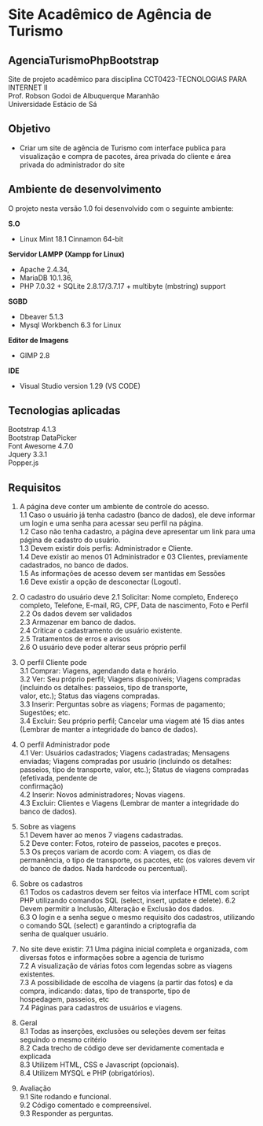 # Site Acadêmico de Agência de Turismo

## AgenciaTurismoPhpBootstrap
Site de projeto acadêmico para disciplina CCT0423-TECNOLOGIAS PARA INTERNET II  
Prof. Robson Godoi de Albuquerque Maranhão  
Universidade Estácio de Sá  

## Objetivo

* Criar um site de agência de Turismo com interface publica para visualização e compra de pacotes,
área privada do cliente e área privada do administrador do site

## Ambiente de desenvolvimento
O projeto nesta versão 1.0 foi desenvolvido com o seguinte ambiente:

**S.O**    
* Linux Mint 18.1 Cinnamon 64-bit  

**Servidor LAMPP (Xampp for Linux)**    
* Apache 2.4.34,  
* MariaDB 10.1.36,   
* PHP 7.0.32 + SQLite 2.8.17/3.7.17 + multibyte (mbstring) support  
    
**SGBD**    
* Dbeaver 5.1.3  
* Mysql Workbench 6.3 for Linux  
    
**Editor de Imagens**  
* GIMP 2.8  

**IDE**  
* Visual Studio version 1.29 (VS CODE)  
    
## Tecnologias aplicadas
    
Bootstrap 4.1.3  
Bootstrap DataPicker   
Font Awesome 4.7.0  
Jquery 3.3.1  
Popper.js  
   
## Requisitos

1. A página deve conter um ambiente de controle do acesso.  
    1.1 Caso o usuário já tenha cadastro (banco de dados), ele deve informar um login e uma senha para acessar seu perfil na página.   
    1.2 Caso não tenha cadastro, a página deve apresentar um link para uma página de cadastro do usuário.  
    1.3 Devem existir dois perfis: Administrador e Cliente.  
    1.4 Deve existir ao menos 01 Administrador e 03 Clientes, previamente cadastrados, no banco de dados.  
    1.5 As informações de acesso devem ser mantidas em Sessões  
    1.6 Deve existir a opção de desconectar (Logout).  
    
2. O cadastro do usuário deve
    2.1 Solicitar: Nome completo, Endereço completo, Telefone, E-mail, RG, CPF, Data de nascimento, Foto e Perfil  
    2.2 Os dados devem ser validados  
    2.3 Armazenar em banco de dados.  
    2.4 Criticar o cadastramento de usuário existente.  
    2.5 Tratamentos de erros e avisos  
    2.6 O usuário deve poder alterar seus próprio perfil  

3. O perfil Cliente pode  
    3.1 Comprar: Viagens, agendando data e horário.  
    3.2 Ver: Seu próprio perfil; Viagens disponíveis; Viagens compradas (incluindo os detalhes: passeios, tipo de transporte,   
        valor, etc.); Status das viagens compradas.  
    3.3 Inserir: Perguntas sobre as viagens; Formas de pagamento; Sugestões; etc.    
    3.4 Excluir: Seu próprio perfil; Cancelar uma viagem até 15 dias antes (Lembrar de manter a integridade do banco de dados).  
 
4. O perfil Administrador pode    
    4.1 Ver: Usuários cadastrados; Viagens cadastradas; Mensagens enviadas; Viagens compradas por usuário 
             (incluindo os detalhes: passeios, tipo de transporte, valor, etc.); Status de viagens compradas (efetivada, pendente de   
             confirmação)  
    4.2 Inserir: Novos administradores; Novas viagens.  
    4.3 Excluir: Clientes e Viagens (Lembrar de manter a integridade do banco de dados).  
 
5. Sobre as viagens   
    5.1 Devem haver ao menos 7 viagens cadastradas.  
    5.2 Deve conter: Fotos, roteiro de passeios, pacotes e preços.  
    5.3 Os preços variam de acordo com: A viagem, os dias de permanência, o tipo de transporte, os pacotes, etc (os valores devem vir  
        do banco de dados. Nada hardcode ou percentual).  

6. Sobre os cadastros  
    6.1 Todos os cadastros devem ser feitos via interface HTML com script PHP utilizando comandos SQL (select, insert, update e delete). 
    6.2 Devem permitir a Inclusão, Alteração e Exclusão dos dados.  
    6.3 O login e a senha segue o mesmo requisito dos cadastros, utilizando o comando SQL (select) e garantindo a criptografia da   
        senha de qualquer usuário.
 
7. No site deve existir: 
    7.1 Uma página inicial completa e organizada, com diversas fotos e informações sobre a agencia de turismo  
    7.2 A visualização de várias fotos com legendas sobre as viagens existentes.  
    7.3 A possibilidade de escolha de viagens (a partir das fotos) e da compra, indicando: datas, tipo de transporte, tipo de   
        hospedagem, passeios, etc  
    7.4 Páginas para cadastros de usuários e viagens.  

8. Geral  
    8.1 Todas as inserções, exclusões ou seleções devem ser feitas seguindo o mesmo critério  
    8.2 Cada trecho de código deve ser devidamente comentada e explicada  
    8.3 Utilizem HTML, CSS e Javascript (opcionais).   
    8.4 Utilizem MYSQL e PHP (obrigatórios).   
    
9. Avaliação  
    9.1 Site rodando e funcional.  
    9.2 Código comentado e compreensível.  
    9.3 Responder as perguntas.  

